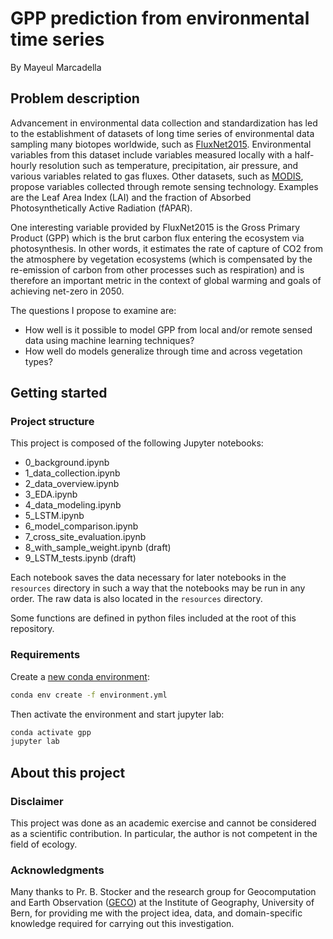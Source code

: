 # GPP prediction from environmental time series

By Mayeul Marcadella

## Problem description

Advancement in environmental data collection and standardization has led to the establishment of datasets of long time series of environmental data sampling many biotopes worldwide, such as [FluxNet2015](https://fluxnet.org/data/fluxnet2015-dataset/).
Environmental variables from this dataset include variables measured locally with a half-hourly resolution such as temperature, precipitation, air pressure, and various variables related to gas fluxes.
Other datasets, such as [MODIS](https://modis.gsfc.nasa.gov/data/), propose variables collected through remote sensing technology. Examples are the Leaf Area Index (LAI) and the fraction of Absorbed Photosynthetically Active Radiation (fAPAR).

One interesting variable provided by FluxNet2015 is the Gross Primary Product (GPP) which is the brut carbon flux entering the ecosystem via photosynthesis.
In other words, it estimates the rate of capture of CO2 from the atmosphere by vegetation ecosystems (which is compensated by the re-emission of carbon from other processes such as respiration) and is therefore an important metric in the context of global warming and goals of achieving net-zero in 2050.

The questions I propose to examine are:
- How well is it possible to model GPP from local and/or remote sensed data using machine learning techniques?
- How well do models generalize through time and across vegetation types?

## Getting started

### Project structure

This project is composed of the following Jupyter notebooks:
- 0_background.ipynb
- 1_data_collection.ipynb
- 2_data_overview.ipynb
- 3_EDA.ipynb
- 4_data_modeling.ipynb
- 5_LSTM.ipynb
- 6_model_comparison.ipynb
- 7_cross_site_evaluation.ipynb
- 8_with_sample_weight.ipynb (draft)
- 9_LSTM_tests.ipynb (draft)

Each notebook saves the data necessary for later notebooks in the `resources` directory in such a way that the notebooks may be run in any order.
The raw data is also located in the `resources` directory.

Some functions are defined in python files included at the root of this repository.

### Requirements

Create a [new conda environment](https://conda.io/projects/conda/en/latest/user-guide/tasks/manage-environments.html#creating-an-environment-from-an-environment-yml-file):

```bash
conda env create -f environment.yml
```

Then activate the environment and start jupyter lab:
```bash
conda activate gpp
jupyter lab
```

## About this project

### Disclaimer

This project was done as an academic exercise and cannot be considered as a scientific contribution.
In particular, the author is not competent in the field of ecology.

### Acknowledgments

Many thanks to Pr. B. Stocker and the research group for Geocomputation and Earth Observation ([GECO](https://geco-group.org/)) at the Institute of Geography, University of Bern, for providing me with the project idea, data, and domain-specific knowledge required for carrying out this investigation.